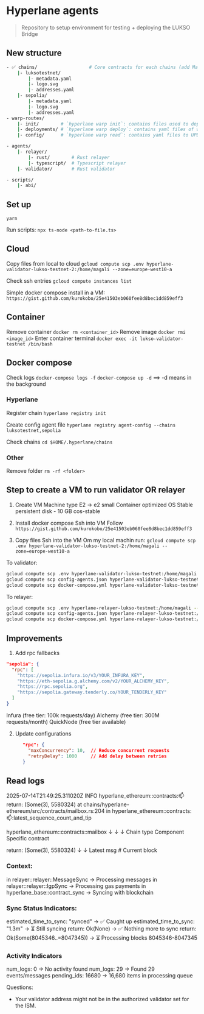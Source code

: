 # Hyperlane agents

> Repository to setup environment for testing + deploying the LUKSO Bridge

## New structure

```bash
- ✅ chains/                   # Core contracts for each chains (add Mainnet in the future): Mailbox, ISMs, etc...
    |- luksotestnet/
        |- metadata.yaml
        |- logo.svg
        |- addresses.yaml
    |- sepolia/
        |- metadata.yaml
        |- logo.svg
        |- addresses.yaml
- warp-routes/
    |- init/        # `hyperlane warp init`: contains files used to deploy a warp route
    |- deployments/ # `hyperlane warp deploy`: contains yaml files of warp routes that have been deployed (to use in UI)
    |- config/      # `hyperlane warp read`: contains yaml files to UPDATE

- agents/
    |- relayer/
        |- rust/        # Rust relayer
        |- typescript/  # Typescript relayer
    |- validator/       # Rust validator

- scripts/
    |- abi/
```

## Set up

`yarn`

Run scripts:
`npx ts-node <path-to-file.ts>`

## Cloud

Copy files from local to cloud
`gcloud compute scp .env hyperlane-validator-lukso-testnet-2:/home/magali --zone=europe-west10-a`

Check ssh entries `gcloud compute instances list`

Simple docker compose install in a VM:
`https://gist.github.com/kurokobo/25e41503eb060fee8d8bec1dd859eff3`

## Container

Remove container `docker rm <container_id>`
Remove image `docker rmi <image_id>`
Enter container terminal `docker exec -it lukso-validator-testnet /bin/bash`

## Docker compose

Check logs `docker-compose logs -f`
`docker-compose up -d` ==> -d means in the background

### Hyperlane

Register chain
`hyperlane registry init`

Create config agent file
`hyperlane registry agent-config --chains luksotestnet,sepolia`

Check chains
`cd $HOME/.hyperlane/chains`

### Other

Remove folder `rm -rf <folder>`

## Step to create a VM to run validator OR relayer

1. Create VM
   Machine type E2 -> e2 small
   Container optimized OS
   Stable persistent disk - 10 GB
   cos-stable

2. Install docker compose
   Ssh into VM
   Follow `https://gist.github.com/kurokobo/25e41503eb060fee8d8bec1dd859eff3`

3. Copy files
   Ssh into the VM
   Om my local machin run:
   `gcloud compute scp .env hyperlane-validator-lukso-testnet-2:/home/magali --zone=europe-west10-a`

To validator:

```bash
gcloud compute scp .env hyperlane-validator-lukso-testnet:/home/magali --zone=europe-west10-a
gcloud compute scp config-agents.json hyperlane-validator-lukso-testnet:/home/magali --zone=europe-west10-a
gcloud compute scp docker-compose.yml hyperlane-validator-lukso-testnet:/home/magali --zone=europe-west10-a
```

To relayer:

```bash
gcloud compute scp .env hyperlane-relayer-lukso-testnet:/home/magali --zone=europe-west10-a
gcloud compute scp config-agents.json hyperlane-relayer-lukso-testnet:/home/magali --zone=europe-west10-a
gcloud compute scp docker-compose.yml hyperlane-relayer-lukso-testnet:/home/magali --zone=europe-west10-a
```

## Improvements

1. Add rpc fallbacks

```json
"sepolia": {
  "rpc": [
    "https://sepolia.infura.io/v3/YOUR_INFURA_KEY",
    "https://eth-sepolia.g.alchemy.com/v2/YOUR_ALCHEMY_KEY",
    "https://rpc.sepolia.org",
    "https://sepolia.gateway.tenderly.co/YOUR_TENDERLY_KEY"
  ]
}
```

Infura (free tier: 100k requests/day)
Alchemy (free tier: 300M requests/month)
QuickNode (free tier available)

2. Update configurations

```json
      "rpc": {
        "maxConcurrency": 10,  // Reduce concurrent requests
        "retryDelay": 1000     // Add delay between retries
      }
```

## Read logs

2025-07-14T21:49:25.311020Z INFO hyperlane_ethereum::contracts::mailbox: return: (Some(3), 5580324)
at chains/hyperlane-ethereum/src/contracts/mailbox.rs:204
in hyperlane_ethereum::contracts::mailbox::latest_sequence_count_and_tip

hyperlane_ethereum::contracts::mailbox
↓ ↓ ↓
Chain type Component Specific contract

return: (Some(3), 5580324)
↓ ↓
Latest msg # Current block

### Context:

in relayer::relayer::MessageSync → Processing messages
in relayer::relayer::IgpSync → Processing gas payments
in hyperlane_base::contract_sync → Syncing with blockchain

### Sync Status Indicators:

estimated_time_to_sync: "synced" → ✅ Caught up
estimated_time_to_sync: "1.3m" → ⏳ Still syncing
return: Ok(None) → ✅ Nothing more to sync
return: Ok(Some(8045346..=8047345)) → ⏳ Processing blocks 8045346-8047345

### Activity Indicators

num_logs: 0 → No activity found
num_logs: 29 → Found 29 events/messages
pending_ids: 16680 → 16,680 items in processing queue

Questions:

- Your validator address might not be in the authorized validator set for the ISM.
